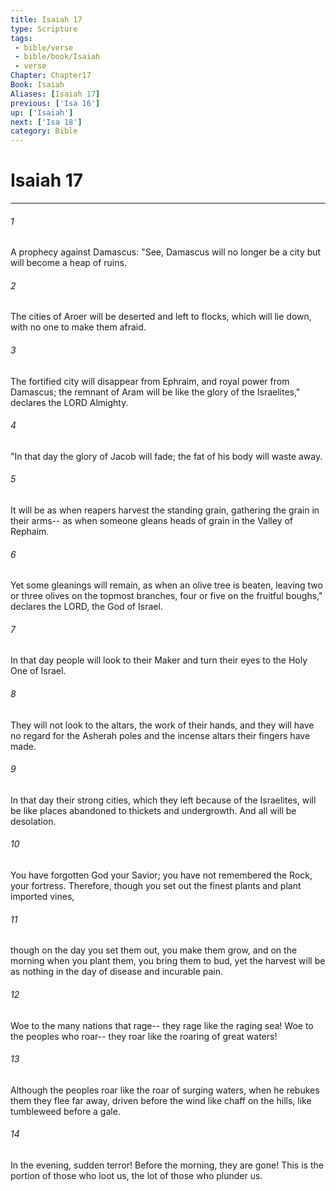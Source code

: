 ```yaml
---
title: Isaiah 17
type: Scripture
tags:
 - bible/verse
 - bible/book/Isaiah
 - verse
Chapter: Chapter17
Book: Isaiah
Aliases: [Isaiah 17]
previous: ['Isa 16']
up: ['Isaiah']
next: ['Isa 18']
category: Bible
---
```

# Isaiah 17

***


###### 1 
A prophecy against Damascus: "See, Damascus will no longer be a city but will become a heap of ruins. 

###### 2 
The cities of Aroer will be deserted and left to flocks, which will lie down, with no one to make them afraid. 

###### 3 
The fortified city will disappear from Ephraim, and royal power from Damascus; the remnant of Aram will be like the glory of the Israelites," declares the LORD Almighty. 

###### 4 
"In that day the glory of Jacob will fade; the fat of his body will waste away. 

###### 5 
It will be as when reapers harvest the standing grain, gathering the grain in their arms-- as when someone gleans heads of grain in the Valley of Rephaim. 

###### 6 
Yet some gleanings will remain, as when an olive tree is beaten, leaving two or three olives on the topmost branches, four or five on the fruitful boughs," declares the LORD, the God of Israel. 

###### 7 
In that day people will look to their Maker and turn their eyes to the Holy One of Israel. 

###### 8 
They will not look to the altars, the work of their hands, and they will have no regard for the Asherah poles and the incense altars their fingers have made. 

###### 9 
In that day their strong cities, which they left because of the Israelites, will be like places abandoned to thickets and undergrowth. And all will be desolation. 

###### 10 
You have forgotten God your Savior; you have not remembered the Rock, your fortress. Therefore, though you set out the finest plants and plant imported vines, 

###### 11 
though on the day you set them out, you make them grow, and on the morning when you plant them, you bring them to bud, yet the harvest will be as nothing in the day of disease and incurable pain. 

###### 12 
Woe to the many nations that rage-- they rage like the raging sea! Woe to the peoples who roar-- they roar like the roaring of great waters! 

###### 13 
Although the peoples roar like the roar of surging waters, when he rebukes them they flee far away, driven before the wind like chaff on the hills, like tumbleweed before a gale. 

###### 14 
In the evening, sudden terror! Before the morning, they are gone! This is the portion of those who loot us, the lot of those who plunder us. 
